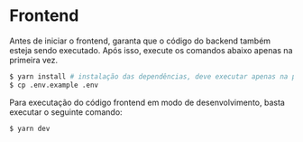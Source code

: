 # Frontend

Antes de iniciar o frontend, garanta que o código do backend também esteja sendo executado. Após isso, execute os comandos abaixo apenas na primeira vez.

```bash
$ yarn install # instalação das dependências, deve executar apenas na primeira vez
$ cp .env.example .env
```

Para executação do código frontend em modo de desenvolvimento, basta executar o seguinte comando:

```bash
$ yarn dev
```
